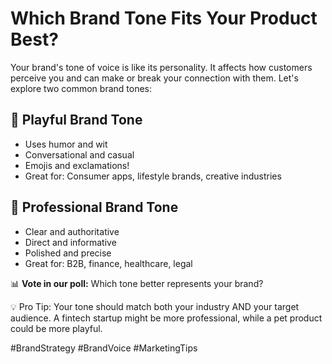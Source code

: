 # Which Brand Tone Fits Your Product Best?

Your brand's tone of voice is like its personality. It affects how customers perceive you and can make or break your connection with them. Let's explore two common brand tones:

## 🎨 Playful Brand Tone
- Uses humor and wit
- Conversational and casual
- Emojis and exclamations!
- Great for: Consumer apps, lifestyle brands, creative industries

## 💼 Professional Brand Tone
- Clear and authoritative
- Direct and informative
- Polished and precise
- Great for: B2B, finance, healthcare, legal

📊 **Vote in our poll:** Which tone better represents your brand? 

💡 Pro Tip: Your tone should match both your industry AND your target audience. A fintech startup might be more professional, while a pet product could be more playful.

#BrandStrategy #BrandVoice #MarketingTips
